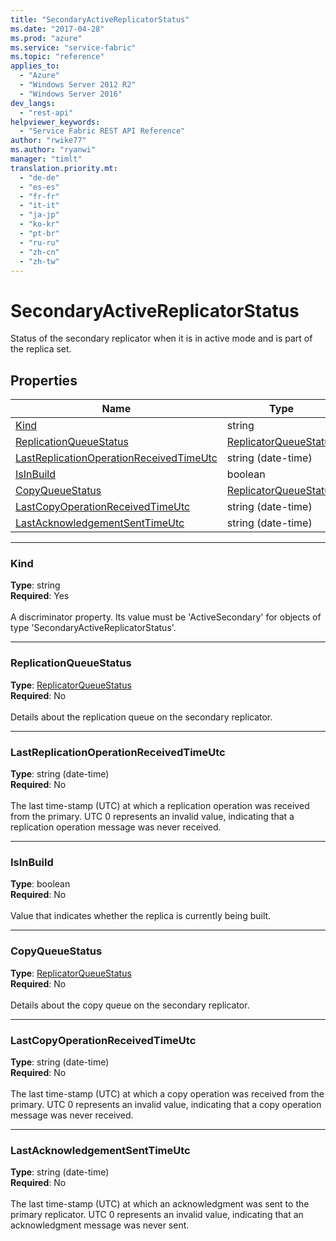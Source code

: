 ```yaml
---
title: "SecondaryActiveReplicatorStatus"
ms.date: "2017-04-28"
ms.prod: "azure"
ms.service: "service-fabric"
ms.topic: "reference"
applies_to: 
  - "Azure"
  - "Windows Server 2012 R2"
  - "Windows Server 2016"
dev_langs: 
  - "rest-api"
helpviewer_keywords: 
  - "Service Fabric REST API Reference"
author: "rwike77"
ms.author: "ryanwi"
manager: "timlt"
translation.priority.mt: 
  - "de-de"
  - "es-es"
  - "fr-fr"
  - "it-it"
  - "ja-jp"
  - "ko-kr"
  - "pt-br"
  - "ru-ru"
  - "zh-cn"
  - "zh-tw"
---
```

# SecondaryActiveReplicatorStatus

Status of the secondary replicator when it is in active mode and is part of the replica set.

## Properties
| Name | Type | Required |
| --- | --- | --- |
| [Kind](#kind) | string | Yes |
| [ReplicationQueueStatus](#replicationqueuestatus) | [ReplicatorQueueStatus](sfclient-model-replicatorqueuestatus.md) | No |
| [LastReplicationOperationReceivedTimeUtc](#lastreplicationoperationreceivedtimeutc) | string (date-time) | No |
| [IsInBuild](#isinbuild) | boolean | No |
| [CopyQueueStatus](#copyqueuestatus) | [ReplicatorQueueStatus](sfclient-model-replicatorqueuestatus.md) | No |
| [LastCopyOperationReceivedTimeUtc](#lastcopyoperationreceivedtimeutc) | string (date-time) | No |
| [LastAcknowledgementSentTimeUtc](#lastacknowledgementsenttimeutc) | string (date-time) | No |

____
### Kind
__Type__: string <br/>
__Required__: Yes <br/>
<br/>
A discriminator property. Its value must be 'ActiveSecondary' for objects of type 'SecondaryActiveReplicatorStatus'.

____
### ReplicationQueueStatus
__Type__: [ReplicatorQueueStatus](sfclient-model-replicatorqueuestatus.md) <br/>
__Required__: No<br/>
<br/>
Details about the replication queue on the secondary replicator.

____
### LastReplicationOperationReceivedTimeUtc
__Type__: string (date-time) <br/>
__Required__: No<br/>
<br/>
The last time-stamp (UTC) at which a replication operation was received from the primary.
UTC 0 represents an invalid value, indicating that a replication operation message was never received.


____
### IsInBuild
__Type__: boolean <br/>
__Required__: No<br/>
<br/>
Value that indicates whether the replica is currently being built.

____
### CopyQueueStatus
__Type__: [ReplicatorQueueStatus](sfclient-model-replicatorqueuestatus.md) <br/>
__Required__: No<br/>
<br/>
Details about the copy queue on the secondary replicator.

____
### LastCopyOperationReceivedTimeUtc
__Type__: string (date-time) <br/>
__Required__: No<br/>
<br/>
The last time-stamp (UTC) at which a copy operation was received from the primary.
UTC 0 represents an invalid value, indicating that a copy operation message was never received.


____
### LastAcknowledgementSentTimeUtc
__Type__: string (date-time) <br/>
__Required__: No<br/>
<br/>
The last time-stamp (UTC) at which an acknowledgment was sent to the primary replicator.
UTC 0 represents an invalid value, indicating that an acknowledgment message was never sent.

